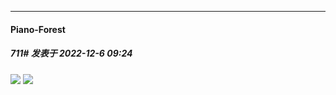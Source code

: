 

*****

####  Piano-Forest  
##### 711#       发表于 2022-12-6 09:24

<img src="https://p.sda1.dev/8/6a4d632a6be2031836dc67ad7c319c26/20221206_092149.jpg" referrerpolicy="no-referrer">
<img src="https://p.sda1.dev/8/5bcb67f7ae0ba7481d6897342407a819/img_main_kv4.png" referrerpolicy="no-referrer">

